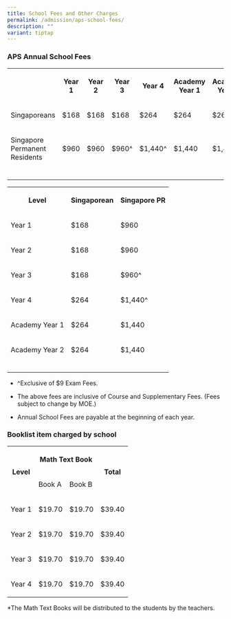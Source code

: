 ```yaml
---
title: School Fees and Other Charges
permalink: /admission/aps-school-fees/
description: ""
variant: tiptap
---
```

<h3>APS Annual School Fees</h3>
<table style="minWidth: 175px">
<colgroup>
<col>
<col>
<col>
<col>
<col>
<col>
<col>
</colgroup>
<tbody>
<tr>
<th rowspan="1" colspan="1">
<p></p>
</th>
<th rowspan="1" colspan="1">
<p>Year 1</p>
</th>
<th rowspan="1" colspan="1">
<p>Year 2</p>
</th>
<th rowspan="1" colspan="1">
<p>Year 3</p>
</th>
<th rowspan="1" colspan="1">
<p><strong>Year 4</strong>
</p>
</th>
<th rowspan="1" colspan="1">
<p>Academy Year 1</p>
</th>
<th rowspan="1" colspan="1">
<p>Academy Year 2</p>
</th>
</tr>
<tr>
<td rowspan="1" colspan="1">
<p>Singaporeans</p>
</td>
<td rowspan="1" colspan="1">
<p>$168</p>
</td>
<td rowspan="1" colspan="1">
<p>$168</p>
</td>
<td rowspan="1" colspan="1">
<p>$168</p>
</td>
<td rowspan="1" colspan="1">
<p>$264</p>
</td>
<td rowspan="1" colspan="1">
<p>$264</p>
</td>
<td rowspan="1" colspan="1">
<p>$264</p>
</td>
</tr>
<tr>
<td rowspan="1" colspan="1">
<p>Singapore Permanent Residents</p>
</td>
<td rowspan="1" colspan="1">
<p>$960</p>
</td>
<td rowspan="1" colspan="1">
<p>$960</p>
</td>
<td rowspan="1" colspan="1">
<p>$960^</p>
</td>
<td rowspan="1" colspan="1">
<p>$1,440^</p>
</td>
<td rowspan="1" colspan="1">
<p>$1,440</p>
</td>
<td rowspan="1" colspan="1">
<p>$1,440</p>
</td>
</tr>
<tr>
<td rowspan="1" colspan="1">
<p></p>
</td>
<td rowspan="1" colspan="1">
<p></p>
</td>
<td rowspan="1" colspan="1">
<p></p>
</td>
<td rowspan="1" colspan="1">
<p></p>
</td>
<td rowspan="1" colspan="1">
<p></p>
</td>
<td rowspan="1" colspan="1">
<p></p>
</td>
<td rowspan="1" colspan="1">
<p></p>
</td>
</tr>
</tbody>
</table>
<p></p>
<table style="minWidth: 75px">
<colgroup>
<col>
<col>
<col>
</colgroup>
<tbody>
<tr>
<th rowspan="1" colspan="1">
<p>Level</p>
</th>
<th rowspan="1" colspan="1">
<p>Singaporean</p>
</th>
<th rowspan="1" colspan="1">
<p>Singapore PR</p>
</th>
</tr>
<tr>
<td rowspan="1" colspan="1">
<p>Year 1</p>
</td>
<td rowspan="1" colspan="1">
<p>$168</p>
</td>
<td rowspan="1" colspan="1">
<p>$960</p>
</td>
</tr>
<tr>
<td rowspan="1" colspan="1">
<p>Year 2</p>
</td>
<td rowspan="1" colspan="1">
<p>$168</p>
</td>
<td rowspan="1" colspan="1">
<p>$960</p>
</td>
</tr>
<tr>
<td rowspan="1" colspan="1">
<p>Year 3</p>
</td>
<td rowspan="1" colspan="1">
<p>$168</p>
</td>
<td rowspan="1" colspan="1">
<p>$960^</p>
</td>
</tr>
<tr>
<td rowspan="1" colspan="1">
<p>Year 4</p>
</td>
<td rowspan="1" colspan="1">
<p>$264</p>
</td>
<td rowspan="1" colspan="1">
<p>$1,440^</p>
</td>
</tr>
<tr>
<td rowspan="1" colspan="1">
<p>Academy Year 1</p>
</td>
<td rowspan="1" colspan="1">
<p>$264</p>
</td>
<td rowspan="1" colspan="1">
<p>$1,440</p>
</td>
</tr>
<tr>
<td rowspan="1" colspan="1">
<p>Academy Year 2</p>
</td>
<td rowspan="1" colspan="1">
<p>$264</p>
</td>
<td rowspan="1" colspan="1">
<p>$1,440</p>
</td>
</tr>
<tr>
<td rowspan="1" colspan="1">
<p></p>
</td>
<td rowspan="1" colspan="1">
<p></p>
</td>
<td rowspan="1" colspan="1">
<p></p>
</td>
</tr>
</tbody>
</table>
<ul data-tight="true" class="tight">
<li>
<p>^Exclusive of $9 Exam Fees.</p>
</li>
<li>
<p>The above&nbsp;fees are inclusive of Course and Supplementary Fees. (Fees
subject to change by MOE.)</p>
</li>
<li>
<p>Annual School Fees are payable at the beginning of each year.</p>
</li>
</ul>
<p></p>
<h3>Booklist item charged by school</h3>
<table style="minWidth: 100px">
<colgroup>
<col>
<col>
<col>
<col>
</colgroup>
<tbody>
<tr>
<th rowspan="2" colspan="1">
<p>Level</p>
</th>
<th rowspan="1" colspan="2">
<p>Math Text Book</p>
</th>
<th rowspan="2" colspan="1">
<p>Total</p>
</th>
</tr>
<tr>
<td rowspan="1" colspan="1">
<p>Book A</p>
</td>
<td rowspan="1" colspan="1">
<p>Book B</p>
</td>
</tr>
<tr>
<td rowspan="1" colspan="1">
<p>Year 1</p>
</td>
<td rowspan="1" colspan="1">
<p>$19.70</p>
</td>
<td rowspan="1" colspan="1">
<p>$19.70</p>
</td>
<td rowspan="1" colspan="1">
<p>$39.40</p>
</td>
</tr>
<tr>
<td rowspan="1" colspan="1">
<p>Year 2</p>
</td>
<td rowspan="1" colspan="1">
<p>$19.70</p>
</td>
<td rowspan="1" colspan="1">
<p>$19.70</p>
</td>
<td rowspan="1" colspan="1">
<p>$39.40</p>
</td>
</tr>
<tr>
<td rowspan="1" colspan="1">
<p>Year 3</p>
</td>
<td rowspan="1" colspan="1">
<p>$19.70</p>
</td>
<td rowspan="1" colspan="1">
<p>$19.70</p>
</td>
<td rowspan="1" colspan="1">
<p>$39.40</p>
</td>
</tr>
<tr>
<td rowspan="1" colspan="1">
<p>Year 4</p>
</td>
<td rowspan="1" colspan="1">
<p>$19.70</p>
</td>
<td rowspan="1" colspan="1">
<p>$19.70</p>
</td>
<td rowspan="1" colspan="1">
<p>$39.40</p>
</td>
</tr>
</tbody>
</table>
<p>*The Math Text Books will be distributed to the students by the teachers.</p>
<p></p>
<p></p>
<p></p>